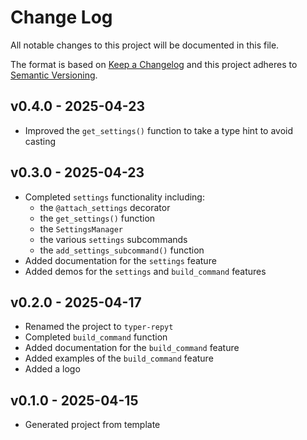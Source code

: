 # Change Log

All notable changes to this project will be documented in this file.

The format is based on [Keep a Changelog](http://keepachangelog.com/)
and this project adheres to [Semantic Versioning](http://semver.org/).

## v0.4.0 - 2025-04-23
- Improved the `get_settings()` function to take a type hint to avoid casting

## v0.3.0 - 2025-04-23
- Completed `settings` functionality including:
  - the `@attach_settings` decorator
  - the `get_settings()` function
  - the `SettingsManager`
  - the various `settings` subcommands
  - the `add_settings_subcommand()` function
- Added documentation for the `settings` feature
- Added demos for the `settings`  and `build_command` features


## v0.2.0 - 2025-04-17
- Renamed the project to `typer-repyt`
- Completed `build_command` function
- Added documentation for the `build_command` feature
- Added examples of the `build_command` feature
- Added a logo


## v0.1.0 - 2025-04-15
- Generated project from template
